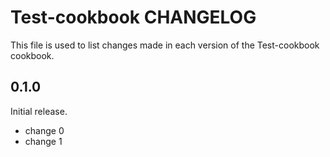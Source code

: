 # Test-cookbook CHANGELOG

This file is used to list changes made in each version of the Test-cookbook cookbook.

## 0.1.0

Initial release.

- change 0
- change 1
